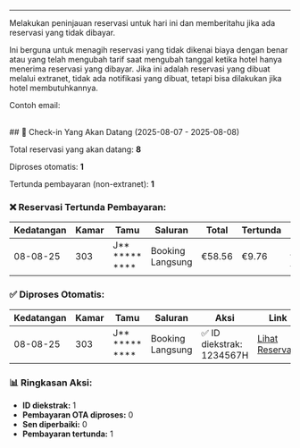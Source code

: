 ---
Melakukan peninjauan reservasi untuk hari ini dan memberitahu jika ada reservasi yang tidak dibayar.

Ini berguna untuk menagih reservasi yang tidak dikenai biaya dengan benar atau yang telah mengubah tarif saat mengubah tanggal ketika hotel hanya menerima reservasi yang dibayar.
Jika ini adalah reservasi yang dibuat melalui extranet, tidak ada notifikasi yang dibuat, tetapi bisa dilakukan jika hotel membutuhkannya.


Contoh email:
  
<br>
## 🏨 Check-in Yang Akan Datang (2025-08-07 - 2025-08-08)

Total reservasi yang akan datang: **8**

Diproses otomatis: **1**

Tertunda pembayaran (non-extranet): **1**

### ❌ Reservasi Tertunda Pembayaran:

| Kedatangan | Kamar | Tamu | Saluran | Total | Tertunda | Link |
| --- | --- | --- | --- | --- | --- | --- |
| 08-08-25 | 303 | J** *****  **** | Booking Langsung | €58.56 | €9.76 | [Lihat Reservasi](#) |

### ✅ Diproses Otomatis:

| Kedatangan | Kamar | Tamu | Saluran | Aksi | Link |
| --- | --- | --- | --- | --- | --- |
| 08-08-25 | 303 | J** *****  **** | Booking Langsung | ✅ ID diekstrak: 1234567H | [Lihat Reservasi](#) |

### 📊 Ringkasan Aksi:

*   **ID diekstrak:** 1
*   **Pembayaran OTA diproses:** 0
*   **Sen diperbaiki:** 0
*   **Pembayaran tertunda:** 1
